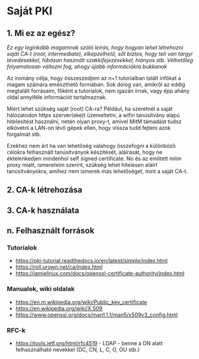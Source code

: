 # Saját PKI

## 1. Mi ez az egész?
_Ez egy leginkább magamnak szóló leírás, hogy hogyan lehet létrehozni saját
CA-t (root, intermediate), elképzelhető, sőt biztos, hogy teli van tárgyi tévedésekkel,
hibásan használt szakkifejezésekkel, hiányos stb. Vélhetőleg folyamatosan változni fog,
ahogy újabb információkra bukkanok_
  
Az iromány célja, hogy összeszedjem az n+1 tutorialban talált infókat a magam számára
emészthető formában. Sok dolog van, amikről az eddig megtalált forrásaim, főként 
a tutorialok, nem igazán írnak, vagy épp ahány oldal annyiféle információt tartalmaznak.

Miért lehet szükség saját (root) CA-ra? Például, ha szeretnél a saját 
hálózatodon https szerver(eke)t üzemeltetni, a wifin tanúsítvány alapú hitelesítést
használni, netán olyan proxy-t, amivel MitM támadást tudsz elkövetni a LAN-on 
lévő gépek ellen, hogy vissza tudd fejteni azok forgalmát stb.    

Ezekhez nem árt ha van lehetőség valahogy összefogni a különböző célokra felhasznált
tanúsítványok készítését, aláírását, hogy ne éktelenkedjen mindenhol self signed
certificate. No és az említett mitm proxy miatt, ismereteim szerint, szükség lehet
hitelesen aláírt tanúsítványokra, amihez nem ismerek más lehetőséget, mint a saját
CA-t. 
## 2. CA-k létrehozása  
  
  
    

## 3. CA-k használata



## n. Felhasznált források
### Tutorialok
- https://pki-tutorial.readthedocs.io/en/latest/simple/index.html
- https://roll.urown.net/ca/index.html
- https://jamielinux.com/docs/openssl-certificate-authority/index.html

### Manualok, wiki oldalak
- https://en.m.wikipedia.org/wiki/Public_key_certificate   
- https://en.wikipedia.org/wiki/X.509  
- https://www.openssl.org/docs/man1.1.1/man5/x509v3_config.html   
  
### RFC-k
- https://tools.ietf.org/html/rfc4519 - LDAP - benne a DN alatt felhasználható nevekkel (DC, CN, L, C, O, OU stb.)  

